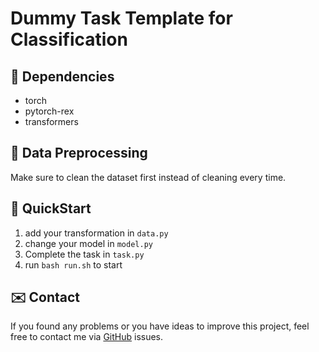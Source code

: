 # Dummy Task Template for Classification

## 🌴 Dependencies

- torch
- pytorch-rex
- transformers

## 💾 Data Preprocessing

Make sure to clean the dataset first instead of cleaning every time.

## 🚀 QuickStart

1. add your transformation in `data.py`
2. change your model in `model.py`
3. Complete the task in `task.py`
4. run `bash run.sh` to start

## ✉️ Contact

If you found any problems or you have ideas to improve this project,
feel free to contact me via [GitHub](https://github.com/Spico197/REx) issues.
